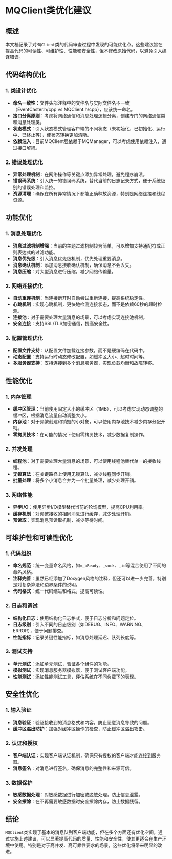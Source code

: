 # MQClient类优化建议

## 概述
本文档记录了对`MQClient`类的代码审查过程中发现的可能优化点。这些建议旨在提高代码的可读性、可维护性、性能和安全性，但不修改原始代码，以避免引入编译错误。

## 代码结构优化

### 1. 类设计优化
- **命名一致性**：文件头部注释中的文件名与实际文件名不一致（EventCaster.h/cpp vs MQClient.h/cpp），应该统一命名。
- **接口分离原则**：考虑将网络通信和消息处理逻辑分离，创建专门的网络通信类和消息处理类。
- **状态模式**：引入状态模式管理客户端的不同状态（未初始化、已初始化、运行中、已终止等），使状态转换更加清晰。
- **依赖注入**：目前MQClient强依赖于MQManager，可以考虑使用依赖注入，通过接口解耦。

### 2. 错误处理优化
- **异常处理机制**：在网络操作等关键点添加异常处理，避免程序崩溃。
- **错误码系统**：引入统一的错误码系统，替代当前的日志记录方式，便于系统级别的错误处理和监控。
- **资源清理**：确保在所有异常情况下都能正确释放资源，特别是网络连接和线程资源。

## 功能优化

### 1. 消息处理优化
- **消息过滤机制增强**：当前的主题过滤机制较为简单，可以增加支持通配符或正则表达式的过滤功能。
- **消息优先级**：引入消息优先级机制，优先处理重要消息。
- **消息确认机制**：添加消息接收确认机制，确保消息不会丢失。
- **消息压缩**：对大型消息进行压缩，减少网络传输量。

### 2. 网络连接优化
- **自动重连机制**：当连接断开时自动尝试重新连接，提高系统稳定性。
- **心跳机制**：实现心跳机制，更快地检测连接状态，而不是依赖60秒的超时检测。
- **连接池**：对于需要处理大量消息的场景，可以考虑实现连接池机制。
- **安全连接**：支持SSL/TLS加密通信，提高安全性。

### 3. 配置管理优化
- **配置文件支持**：从配置文件加载连接参数，而不是硬编码在代码中。
- **动态配置**：支持运行时动态修改配置，如缓冲区大小、超时时间等。
- **多服务器支持**：支持连接到多个消息服务器，实现负载均衡和故障转移。

## 性能优化

### 1. 内存管理
- **缓冲区管理**：当前使用固定大小的缓冲区（1MB），可以考虑实现动态调整的缓冲区，根据消息流量自动调整大小。
- **内存池**：对于频繁创建和销毁的小对象，可以使用内存池技术减少内存分配开销。
- **零拷贝技术**：在可能的情况下使用零拷贝技术，减少数据复制操作。

### 2. 并发处理
- **线程池**：对于需要处理大量消息的场景，可以使用线程池替代单一的接收线程。
- **无锁算法**：在关键路径上使用无锁算法，减少线程同步开销。
- **批量处理**：将多个小消息合并为一个批量处理，减少处理开销。

### 3. 网络性能
- **异步I/O**：使用异步I/O模型替代当前的轮询模型，提高CPU利用率。
- **缓存机制**：对频繁接收的相同消息进行缓存，减少处理开销。
- **预读取**：实现消息预读取机制，减少等待时间。

## 可维护性和可读性优化

### 1. 代码组织
- **命名规范**：统一变量命名风格，如`m_bReady`、`_sock`、`_id`等混合使用了不同的命名风格。
- **注释完善**：虽然已经添加了Doxygen风格的注释，但还可以进一步完善，特别是对复杂算法和边界条件的说明。
- **代码格式**：统一代码缩进和格式，提高可读性。

### 2. 日志和调试
- **结构化日志**：使用结构化日志格式，便于日志分析和问题定位。
- **日志级别**：引入不同的日志级别（如DEBUG、INFO、WARNING、ERROR），便于问题排查。
- **性能指标**：记录关键性能指标，如消息处理延迟、队列长度等。

### 3. 测试支持
- **单元测试**：添加单元测试，验证各个组件的功能。
- **模拟测试**：实现消息服务器模拟器，便于测试客户端功能。
- **性能测试**：添加性能测试工具，评估系统在不同负载下的表现。

## 安全性优化

### 1. 输入验证
- **消息验证**：验证接收到的消息格式和内容，防止恶意消息导致的问题。
- **缓冲区溢出防护**：加强对缓冲区操作的检查，防止缓冲区溢出攻击。

### 2. 认证和授权
- **客户端认证**：实现客户端认证机制，确保只有授权的客户端才能连接到服务器。
- **消息签名**：对消息进行签名，确保消息的完整性和来源可信。

### 3. 数据保护
- **敏感数据处理**：对敏感数据进行加密或脱敏处理，防止信息泄露。
- **安全擦除**：在不再需要敏感数据时安全擦除内存，防止数据残留。

## 结论
`MQClient`类实现了基本的消息队列客户端功能，但在多个方面还有优化空间。通过实施上述建议，可以显著提高代码的质量、性能和安全性，使其更适合在生产环境中使用。特别是对于高并发、高可靠性要求的场景，这些优化将带来明显的改进。
